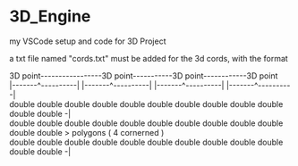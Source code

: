 # 3D_Engine
my VSCode setup and code for 3D Project

a txt file named "cords.txt" must be added for the 3d cords, with the format

   3D point-----------------3D point-----------3D point------------3D point      
|-------^----------| |-------^----------| |-------^----------| |-------^----------|                                                 
double double double double double double double double double double double double  -|                                                         
double double double double double double double double double double double double    >  polygons ( 4 cornerned )                              
double double double double double double double double double double double double  -|                                             
